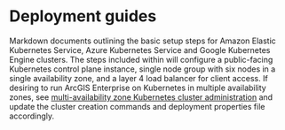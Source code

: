 # Deployment guides

Markdown documents outlining the basic setup steps for Amazon Elastic Kubernetes Service, Azure Kubernetes Service and Google Kubernetes Engine clusters. The steps included within will configure a public-facing Kubernetes control plane instance, single node group with six nodes in a single availability zone, and a layer 4 load balancer for client access. If desiring to run ArcGIS Enterprise on Kubernetes in multiple availability zones, see [multi-availability zone Kubernetes cluster administration](https://enterprise-k8s.arcgis.com/en/latest/administer/multi-availability-zone-kubernetes-cluster-administration.htm) and update the cluster creation commands and deployment properties file accordingly.
